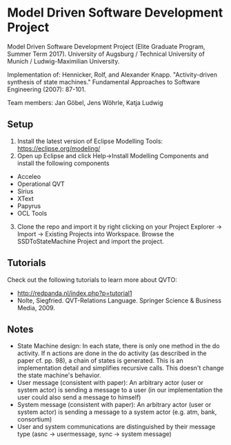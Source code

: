 # Model Driven Software Development Project
Model Driven Software Development Project (Elite Graduate Program, Summer Term 2017). University of Augsburg / Technical University of Munich / Ludwig-Maximilian University.

Implementation of: Hennicker, Rolf, and Alexander Knapp. "Activity-driven synthesis of state machines." Fundamental Approaches to Software Engineering (2007): 87-101.

Team members: Jan Göbel, Jens Wöhrle, Katja Ludwig

## Setup
1) Install the latest version of Eclipse Modelling Tools: https://eclipse.org/modeling/
2) Open up Eclipse and click Help->Install Modelling Components and install the following components
* Acceleo
* Operational QVT
* Sirius
* XText
* Papyrus
* OCL Tools

3) Clone the repo and import it by right clicking on your Project Explorer -> Import -> Existing Projects into Workspace. Browse the SSDToStateMachine Project and import the project.

## Tutorials
Check out the following tutorials to learn more about QVTO:
* http://redpanda.nl/index.php?p=tutorial1
* Nolte, Siegfried. QVT-Relations Language. Springer Science & Business Media, 2009.

## Notes
* State Machine design: In each state, there is only one method in the do activity. If n actions are done in the do activity (as described in the paper cf. pp. 98), a chain of states is generated. This is an implementation detail and simplifies recursive calls. This doesn't change the state machine's behavior.
* User message (consistent with paper): An arbitrary actor (user or system actor) is sending a message to a user (in our implementation the user could also send a message to himself)
* System message (consistent with paper): An arbitrary actor (user or system actor) is sending a message to a system actor (e.g. atm, bank, consortium)
* User and system communications are distinguished by their message type (asnc -> usermessage, sync -> system message)






